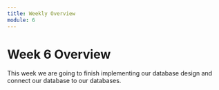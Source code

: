 ```yaml
---
title: Weekly Overview
module: 6
---
```


# Week 6 Overview <br />

This week we are going to finish implementing our database design and connect our database to our databases.